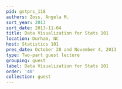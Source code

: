 ```yaml
---
pid: gstprs_118
authors: Zoss, Angela M.
sort_year: 2013
sort_date: 2013-11-04
title: Data Visualization for Stats 101
location: Durham, NC
host: Statistics 101
pres_date: October 28 and November 4, 2013
type: Two-part guest lecture
grouping: guest
label: Data Visualization for Stats 101
order: '40'
collection: guest
---
```

